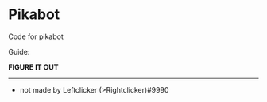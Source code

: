 # Pikabot
Code for pikabot

Guide:

**FIGURE IT OUT**

---------------------------------------------------


- not made by Leftclicker (>Rightclicker)#9990
